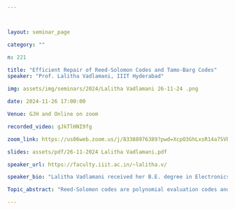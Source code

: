 ```yaml
---



layout: seminar_page

category: ""

n: 221

title: "Efficient Repair of Reed-Solomon Codes and Tamo-Barg Codes"
speaker: "Prof. Lalitha Vadlamani, IIIT Hyderabad"

img: assets/img/seminars/2024/Lalitha Vadlamani 26-11-24 .png

date: 2024-11-26 17:00:00 

Venue: GJH and Online on zoom

recorded_video: gJkTlHNI9fg

zoom_link: https://us06web.zoom.us/j/83388976389?pwd=XcpO3GhLxsR14a7SVbPx33HQQa1jbt.1 

slides: assets/pdf/26-11-2024 Lalitha Vadlamani.pdf

speaker_url: https://faculty.iiit.ac.in/~lalitha.v/

speaker_bio: "Lalitha Vadlamani received her B.E. degree in Electronics and Communication Engineering from the Osmania University, Hyderabad, in 2003 and her M.E.and Ph.D. degrees from the Indian Institute of Science (IISc), Bangalore,in 2005 and 2015 respectively. From May 2015, she has been at IIIT Hyderabad, where she is affiliated to Signal Processing and Communications Research Center in IIIT Hyderabad, where she is currently an Associate Professor. Her research interests include coding for distributed storage and computing, quantum error correcting codes, index coding, polar codes, learning-based codes and coded blockchains. She is a recipient of Prof. I.S.N. Murthy medal from IISc, 2005 and the TCS Research Scholarship for the year 2011. She is currently serving as the Newsletter Editor of the IEEE Information Theory Society."

Topic_abstract: "Reed-Solomon codes are polynomial evaluation codes and they can be efficiently repaired if the code symbols of the code are considered as vectors over a subfield. We describe a trace-repair framework introduced by Guruswami-Wootters, which allows for efficient repair of Reed-Solomon codes. Also, we present an optimal construction of Reed-Solomon codes by Tamo et al., which achieve the cut-set bound. Tamo-Barg codes are a class of optimal locally repairable codes (LRCs) which are also polynomial evaluation codes. These codes have Reed-Solomon codes as their local codes. In the case of single node failures, the repair takes place only within the local groups. The repair bandwidth within the local group can be further reduced by using the technique of Reed-Solomon repair. We provide a construction of Tamo-Barg codes whose local Reed-Solomon codes can be optimally repaired. We also make the connection between these class of codes and codes with local regeneration."

---
```


